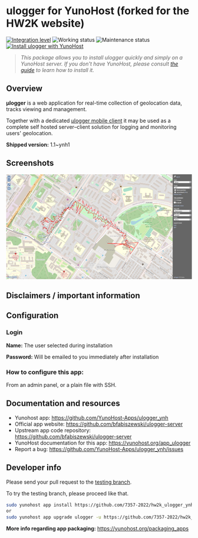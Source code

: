 <!--
N.B.: This README was automatically generated by https://github.com/YunoHost/apps/tree/master/tools/README-generator
It shall NOT be edited by hand.
-->

# ulogger for YunoHost (forked for the HW2K website)

[![Integration level](https://dash.yunohost.org/integration/ulogger.svg)](https://dash.yunohost.org/appci/app/ulogger) ![Working status](https://ci-apps.yunohost.org/ci/badges/ulogger.status.svg) ![Maintenance status](https://ci-apps.yunohost.org/ci/badges/ulogger.maintain.svg)  
[![Install ulogger with YunoHost](https://install-app.yunohost.org/install-with-yunohost.svg)](https://install-app.yunohost.org/?app=ulogger)

> *This package allows you to install ulogger quickly and simply on a YunoHost server.
If you don't have YunoHost, please consult [the guide](https://yunohost.org/#/install) to learn how to install it.*

## Overview

**μlogger** is a web application for real-time collection of geolocation data, tracks viewing and management. 

Together with a dedicated [μlogger mobile client](https://github.com/bfabiszewski/ulogger-android
) it may be used as a complete self hosted server–client solution for logging and monitoring users' geolocation.


**Shipped version:** 1.1~ynh1

## Screenshots

![Screenshot of ulogger](./doc/screenshots/screenshot.png)

## Disclaimers / important information

## Configuration

### Login
**Name:** The user selected during installation

**Password:** Will be emailed to you immediately after installation

### How to configure this app: 
From an admin panel, or a plain file with SSH.

## Documentation and resources

* Yunohost app: <https://github.com/YunoHost-Apps/ulogger_ynh>
* Official app website: <https://github.com/bfabiszewski/ulogger-server>
* Upstream app code repository: <https://github.com/bfabiszewski/ulogger-server>
* YunoHost documentation for this app: <https://yunohost.org/app_ulogger>
* Report a bug: <https://github.com/YunoHost-Apps/ulogger_ynh/issues>

## Developer info

Please send your pull request to the [testing branch](https://github.com/7357-2022/hw2k_ulogger_ynh/tree/testing).

To try the testing branch, please proceed like that.

``` bash
sudo yunohost app install https://github.com/7357-2022/hw2k_ulogger_ynh/tree/testing --debug
or
sudo yunohost app upgrade ulogger -u https://github.com/7357-2022/hw2k_ulogger_ynh/tree/testing --debug
```

**More info regarding app packaging:** <https://yunohost.org/packaging_apps>
